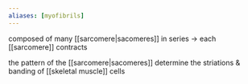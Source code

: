 ```yaml
---
aliases: [myofibrils]
---
```


composed of many [[sarcomere|sacomeres]] in series -> each [[sarcomere]] contracts

the pattern of the [[sarcomere|sacomeres]] determine the striations & banding of [[skeletal muscle]] cells
